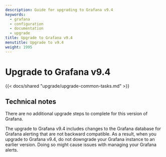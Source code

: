 ```yaml
---
description: Guide for upgrading to Grafana v9.4
keywords:
  - grafana
  - configuration
  - documentation
  - upgrade
title: Upgrade to Grafana v9.4
menutitle: Upgrade to v9.4
weight: 1995
---
```


# Upgrade to Grafana v9.4

{{< docs/shared "upgrade/upgrade-common-tasks.md" >}}

## Technical notes

There are no additional upgrade steps to complete for this version of Grafana.

The upgrade to Grafana v9.4 includes changes to the Grafana database for Grafana alerting that are not backward compatible. As a result, when you upgrade to Grafana v9.4, do not downgrade your Grafana instance to an earlier version. Doing so might cause issues with managing your Grafana alerts.
